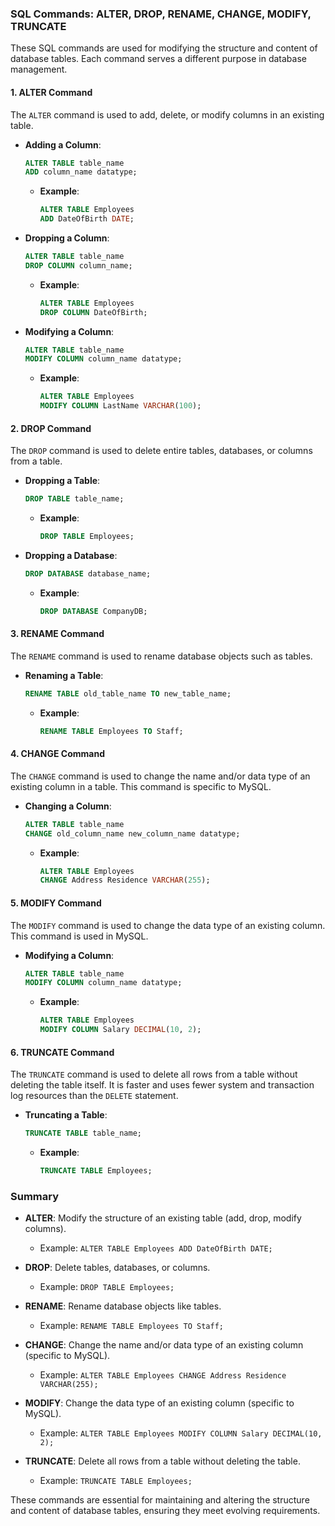 ### SQL Commands: ALTER, DROP, RENAME, CHANGE, MODIFY, TRUNCATE

These SQL commands are used for modifying the structure and content of database tables. Each command serves a different purpose in database management.

#### 1. **ALTER Command**
The `ALTER` command is used to add, delete, or modify columns in an existing table.

- **Adding a Column**:
  ```sql
  ALTER TABLE table_name
  ADD column_name datatype;
  ```

  - **Example**:
    ```sql
    ALTER TABLE Employees
    ADD DateOfBirth DATE;
    ```

- **Dropping a Column**:
  ```sql
  ALTER TABLE table_name
  DROP COLUMN column_name;
  ```

  - **Example**:
    ```sql
    ALTER TABLE Employees
    DROP COLUMN DateOfBirth;
    ```

- **Modifying a Column**:
  ```sql
  ALTER TABLE table_name
  MODIFY COLUMN column_name datatype;
  ```

  - **Example**:
    ```sql
    ALTER TABLE Employees
    MODIFY COLUMN LastName VARCHAR(100);
    ```

#### 2. **DROP Command**
The `DROP` command is used to delete entire tables, databases, or columns from a table.

- **Dropping a Table**:
  ```sql
  DROP TABLE table_name;
  ```

  - **Example**:
    ```sql
    DROP TABLE Employees;
    ```

- **Dropping a Database**:
  ```sql
  DROP DATABASE database_name;
  ```

  - **Example**:
    ```sql
    DROP DATABASE CompanyDB;
    ```

#### 3. **RENAME Command**
The `RENAME` command is used to rename database objects such as tables.

- **Renaming a Table**:
  ```sql
  RENAME TABLE old_table_name TO new_table_name;
  ```

  - **Example**:
    ```sql
    RENAME TABLE Employees TO Staff;
    ```

#### 4. **CHANGE Command**
The `CHANGE` command is used to change the name and/or data type of an existing column in a table. This command is specific to MySQL.

- **Changing a Column**:
  ```sql
  ALTER TABLE table_name
  CHANGE old_column_name new_column_name datatype;
  ```

  - **Example**:
    ```sql
    ALTER TABLE Employees
    CHANGE Address Residence VARCHAR(255);
    ```

#### 5. **MODIFY Command**
The `MODIFY` command is used to change the data type of an existing column. This command is used in MySQL.

- **Modifying a Column**:
  ```sql
  ALTER TABLE table_name
  MODIFY COLUMN column_name datatype;
  ```

  - **Example**:
    ```sql
    ALTER TABLE Employees
    MODIFY COLUMN Salary DECIMAL(10, 2);
    ```

#### 6. **TRUNCATE Command**
The `TRUNCATE` command is used to delete all rows from a table without deleting the table itself. It is faster and uses fewer system and transaction log resources than the `DELETE` statement.

- **Truncating a Table**:
  ```sql
  TRUNCATE TABLE table_name;
  ```

  - **Example**:
    ```sql
    TRUNCATE TABLE Employees;
    ```

### Summary

- **ALTER**: Modify the structure of an existing table (add, drop, modify columns).
  - Example: `ALTER TABLE Employees ADD DateOfBirth DATE;`

- **DROP**: Delete tables, databases, or columns.
  - Example: `DROP TABLE Employees;`

- **RENAME**: Rename database objects like tables.
  - Example: `RENAME TABLE Employees TO Staff;`

- **CHANGE**: Change the name and/or data type of an existing column (specific to MySQL).
  - Example: `ALTER TABLE Employees CHANGE Address Residence VARCHAR(255);`

- **MODIFY**: Change the data type of an existing column (specific to MySQL).
  - Example: `ALTER TABLE Employees MODIFY COLUMN Salary DECIMAL(10, 2);`

- **TRUNCATE**: Delete all rows from a table without deleting the table.
  - Example: `TRUNCATE TABLE Employees;`

These commands are essential for maintaining and altering the structure and content of database tables, ensuring they meet evolving requirements.